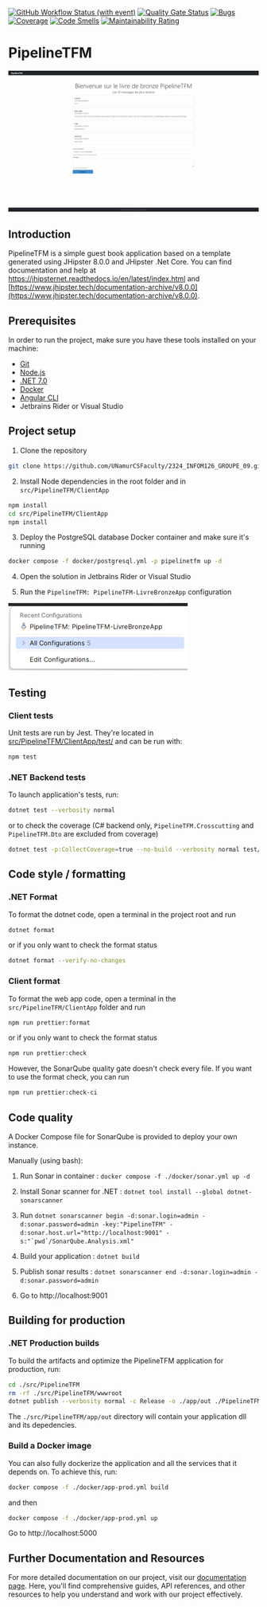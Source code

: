 [![GitHub Workflow Status (with event)](https://img.shields.io/github/actions/workflow/status/UNamurCSFaculty/2324_INFOM126_GROUPE_09/dotnet.yml)](https://github.com/UNamurCSFaculty/2324_INFOM126_GROUPE_09/actions)
[![Quality Gate Status](https://sonarqube.thibber.be/api/project_badges/measure?project=TFM&metric=alert_status&token=sqb_13579984a83999bd2bfbfa7fe8df90892c81fca0)](https://sonarqube.thibber.be)
[![Bugs](https://sonarqube.thibber.be/api/project_badges/measure?project=TFM&metric=bugs&token=sqb_13579984a83999bd2bfbfa7fe8df90892c81fca0)](https://sonarqube.thibber.be)
[![Coverage](https://sonarqube.thibber.be/api/project_badges/measure?project=TFM&metric=coverage&token=sqb_13579984a83999bd2bfbfa7fe8df90892c81fca0)](https://sonarqube.thibber.be)
[![Code Smells](https://sonarqube.thibber.be/api/project_badges/measure?project=TFM&metric=code_smells&token=sqb_13579984a83999bd2bfbfa7fe8df90892c81fca0)](https://sonarqube.thibber.be)
[![Maintainability Rating](https://sonarqube.thibber.be/api/project_badges/measure?project=TFM&metric=sqale_rating&token=sqb_13579984a83999bd2bfbfa7fe8df90892c81fca0)](https://sonarqube.thibber.be)

# PipelineTFM

![TFM demo](./docs/images/tfm_demo.gif)

## Introduction

PipelineTFM is a simple guest book application based on a template generated using JHipster 8.0.0 and JHipster .Net Core. You can find documentation and help at https://jhipsternet.readthedocs.io/en/latest/index.html and [https://www.jhipster.tech/documentation-archive/v8.0.0](https://www.jhipster.tech/documentation-archive/v8.0.0).

## Prerequisites

In order to run the project, make sure you have these tools installed on your machine:

- [Git](https://git-scm.com/)
- [Node.js](https://nodejs.org/)
- [.NET 7.0](https://dotnet.microsoft.com/en-us/download/dotnet/7.0)
- [Docker](https://www.docker.com/products/docker-desktop/)
- [Angular CLI](https://github.com/angular/angular-cli)
- Jetbrains Rider or Visual Studio

## Project setup

1. Clone the repository

```bash
git clone https://github.com/UNamurCSFaculty/2324_INFOM126_GROUPE_09.git
```

2. Install Node dependencies in the root folder and in `src/PipelineTFM/ClientApp`

```bash
npm install
cd src/PipelineTFM/ClientApp
npm install
```

3. Deploy the PostgreSQL database Docker container and make sure it's running

```bash
docker compose -f docker/postgresql.yml -p pipelinetfm up -d
```

4. Open the solution in Jetbrains Rider or Visual Studio

5. Run the `PipelineTFM: PipelineTFM-LivreBronzeApp` configuration

![Project app configuration](./docs/images/run_app_profile.png)

## Testing

### Client tests

Unit tests are run by Jest. They're located in [src/PipelineTFM/ClientApp/test/](src/PipelineTFM/ClientApp/test/) and can be run with:

```bash
npm test
```

### .NET Backend tests

To launch application's tests, run:

```bash
dotnet test --verbosity normal
```

or to check the coverage (C# backend only, `PipelineTFM.Crosscutting` and `PipelineTFM.Dto` are excluded from coverage)

```bash
dotnet test -p:CollectCoverage=true --no-build --verbosity normal test/PipelineTFM.Test/
```

## Code style / formatting

### .NET Format

To format the dotnet code, open a terminal in the project root and run

```bash
dotnet format
```

or if you only want to check the format status

```bash
dotnet format --verify-no-changes
```

### Client format

To format the web app code, open a terminal in the `src/PipelineTFM/ClientApp` folder and run

```bash
npm run prettier:format
```

or if you only want to check the format status

```bash
npm run prettier:check
```

However, the SonarQube quality gate doesn't check every file. If you want to use the format check, you can run

```bash
npm run prettier:check-ci
```

## Code quality

A Docker Compose file for SonarQube is provided to deploy your own instance.

Manually (using bash):

1. Run Sonar in container : `docker compose -f ./docker/sonar.yml up -d`

2. Install Sonar scanner for .NET : `dotnet tool install --global dotnet-sonarscanner`

3. Run ``dotnet sonarscanner begin -d:sonar.login=admin -d:sonar.password=admin -key:"PipelineTFM" -d:sonar.host.url="http://localhost:9001" -s:"`pwd`/SonarQube.Analysis.xml"``

4. Build your application : `dotnet build`

5. Publish sonar results : `dotnet sonarscanner end -d:sonar.login=admin -d:sonar.password=admin`

6. Go to http://localhost:9001

## Building for production

### .NET Production builds

To build the artifacts and optimize the PipelineTFM application for production, run:

```bash
cd ./src/PipelineTFM
rm -rf ./src/PipelineTFM/wwwroot
dotnet publish --verbosity normal -c Release -o ./app/out ./PipelineTFM.csproj
```

The `./src/PipelineTFM/app/out` directory will contain your application dll and its depedencies.

### Build a Docker image

You can also fully dockerize the application and all the services that it depends on. To achieve this, run:

```bash
docker compose -f ./docker/app-prod.yml build
```

and then

```bash
docker compose -f ./docker/app-prod.yml up
```

Go to http://localhost:5000

## Further Documentation and Resources

For more detailed documentation on our project, visit our [documentation page](https://unamurcsfaculty.github.io/2324_INFOM126_GROUPE_09/). Here, you'll find comprehensive guides, API references, and other resources to help you understand and work with our project effectively.
